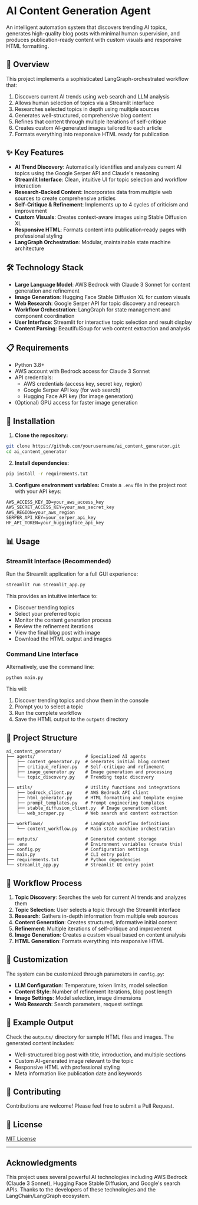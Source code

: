 # AI Content Generation Agent

An intelligent automation system that discovers trending AI topics, generates high-quality blog posts with minimal human supervision, and produces publication-ready content with custom visuals and responsive HTML formatting.

## 🚀 Overview

This project implements a sophisticated LangGraph-orchestrated workflow that:

1. Discovers current AI trends using web search and LLM analysis
2. Allows human selection of topics via a Streamlit interface
3. Researches selected topics in depth using multiple sources
4. Generates well-structured, comprehensive blog content
5. Refines that content through multiple iterations of self-critique  
6. Creates custom AI-generated images tailored to each article
7. Formats everything into responsive HTML ready for publication

## ✨ Key Features

- **AI Trend Discovery**: Automatically identifies and analyzes current AI topics using the Google Serper API and Claude's reasoning
- **Streamlit Interface**: Clean, intuitive UI for topic selection and workflow interaction
- **Research-Backed Content**: Incorporates data from multiple web sources to create comprehensive articles
- **Self-Critique & Refinement**: Implements up to 4 cycles of criticism and improvement
- **Custom Visuals**: Creates context-aware images using Stable Diffusion XL
- **Responsive HTML**: Formats content into publication-ready pages with professional styling
- **LangGraph Orchestration**: Modular, maintainable state machine architecture

## 🛠️ Technology Stack

- **Large Language Model**: AWS Bedrock with Claude 3 Sonnet for content generation and refinement
- **Image Generation**: Hugging Face Stable Diffusion XL for custom visuals
- **Web Research**: Google Serper API for topic discovery and research
- **Workflow Orchestration**: LangGraph for state management and component coordination
- **User Interface**: Streamlit for interactive topic selection and result display
- **Content Parsing**: BeautifulSoup for web content extraction and analysis

## 📋 Requirements

- Python 3.8+
- AWS account with Bedrock access for Claude 3 Sonnet
- API credentials:
  - AWS credentials (access key, secret key, region)
  - Google Serper API key (for web search)
  - Hugging Face API key (for image generation)
- (Optional) GPU access for faster image generation

## 🚀 Installation

1. **Clone the repository:**
```bash
git clone https://github.com/yourusername/ai_content_generator.git
cd ai_content_generator
```

2. **Install dependencies:**
```bash
pip install -r requirements.txt
```

3. **Configure environment variables:**
Create a `.env` file in the project root with your API keys:
```
AWS_ACCESS_KEY_ID=your_aws_access_key
AWS_SECRET_ACCESS_KEY=your_aws_secret_key
AWS_REGION=your_aws_region
SERPER_API_KEY=your_serper_api_key
HF_API_TOKEN=your_huggingface_api_key
```

## 📊 Usage

### Streamlit Interface (Recommended)

Run the Streamlit application for a full GUI experience:

```bash
streamlit run streamlit_app.py
```

This provides an intuitive interface to:
- Discover trending topics
- Select your preferred topic
- Monitor the content generation process
- Review the refinement iterations
- View the final blog post with image
- Download the HTML output and images

### Command Line Interface

Alternatively, use the command line:

```bash
python main.py
```

This will:
1. Discover trending topics and show them in the console
2. Prompt you to select a topic
3. Run the complete workflow
4. Save the HTML output to the `outputs` directory

## 📂 Project Structure

```
ai_content_generator/
├── agents/                   # Specialized AI agents
│   ├── content_generator.py  # Generates initial blog content
│   ├── critique_refiner.py   # Self-critique and refinement
│   ├── image_generator.py    # Image generation and processing
│   └── topic_discovery.py    # Trending topic discovery
│
├── utils/                    # Utility functions and integrations
│   ├── bedrock_client.py     # AWS Bedrock API client
│   ├── html_generator.py     # HTML formatting and template engine
│   ├── prompt_templates.py   # Prompt engineering templates
│   ├── stable_diffusion_client.py  # Image generation client
│   └── web_scraper.py        # Web search and content extraction
│
├── workflows/                # LangGraph workflow definitions
│   └── content_workflow.py   # Main state machine orchestration
│
├── outputs/                  # Generated content storage
├── .env                      # Environment variables (create this)
├── config.py                 # Configuration settings
├── main.py                   # CLI entry point
├── requirements.txt          # Python dependencies
└── streamlit_app.py          # Streamlit UI entry point
```

## 🔄 Workflow Process

1. **Topic Discovery**: Searches the web for current AI trends and analyzes them
2. **Topic Selection**: User selects a topic through the Streamlit interface
3. **Research**: Gathers in-depth information from multiple web sources
4. **Content Generation**: Creates structured, informative initial content
5. **Refinement**: Multiple iterations of self-critique and improvement
6. **Image Generation**: Creates a custom visual based on content analysis
7. **HTML Generation**: Formats everything into responsive HTML

## 🎨 Customization

The system can be customized through parameters in `config.py`:

- **LLM Configuration**: Temperature, token limits, model selection
- **Content Style**: Number of refinement iterations, blog post length
- **Image Settings**: Model selection, image dimensions
- **Web Research**: Search parameters, request settings

## 🧪 Example Output

Check the `outputs/` directory for sample HTML files and images. The generated content includes:

- Well-structured blog post with title, introduction, and multiple sections
- Custom AI-generated image relevant to the topic
- Responsive HTML with professional styling
- Meta information like publication date and keywords

## 🤝 Contributing

Contributions are welcome! Please feel free to submit a Pull Request.

## 📄 License

[MIT License](LICENSE)

---

## Acknowledgments

This project uses several powerful AI technologies including AWS Bedrock (Claude 3 Sonnet), Hugging Face Stable Diffusion, and Google's search APIs. Thanks to the developers of these technologies and the LangChain/LangGraph ecosystem.

